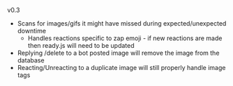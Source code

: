 v0.3

- Scans for images/gifs it might have missed during expected/unexpected downtime
    - Handles reactions specific to zap emoji - if new reactions are made then ready.js will need to be updated
- Replying /delete to a bot posted image will remove the image from the database
- Reacting/Unreacting to a duplicate image will still properly handle image tags